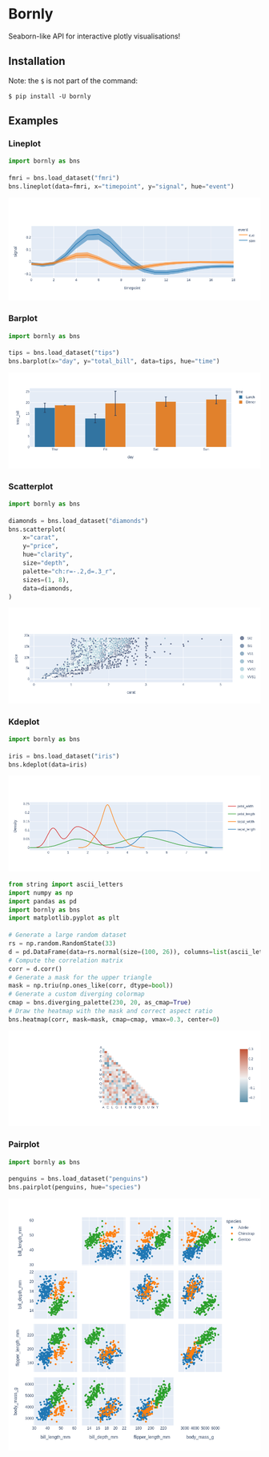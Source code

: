 # Bornly

Seaborn-like API for interactive plotly visualisations!

## Installation

Note: the `$` is not part of the command:

```console
$ pip install -U bornly
```

## Examples

### Lineplot

```python
import bornly as bns

fmri = bns.load_dataset("fmri")
bns.lineplot(data=fmri, x="timepoint", y="signal", hue="event")
```

![lineplot](img/lineplot.png)

### Barplot

```python
import bornly as bns

tips = bns.load_dataset("tips")
bns.barplot(x="day", y="total_bill", data=tips, hue="time")
```

![barplot](img/barplot.png)

### Scatterplot

```python
import bornly as bns

diamonds = bns.load_dataset("diamonds")
bns.scatterplot(
    x="carat",
    y="price",
    hue="clarity",
    size="depth",
    palette="ch:r=-.2,d=.3_r",
    sizes=(1, 8),
    data=diamonds,
)
```

![scatterplot](img/scatterplot.png)

### Kdeplot

```python
import bornly as bns

iris = bns.load_dataset("iris")
bns.kdeplot(data=iris)
```

![kdeplot](img/kdeplot.png)

```python
from string import ascii_letters
import numpy as np
import pandas as pd
import bornly as bns
import matplotlib.pyplot as plt

# Generate a large random dataset
rs = np.random.RandomState(33)
d = pd.DataFrame(data=rs.normal(size=(100, 26)), columns=list(ascii_letters[26:]))
# Compute the correlation matrix
corr = d.corr()
# Generate a mask for the upper triangle
mask = np.triu(np.ones_like(corr, dtype=bool))
# Generate a custom diverging colormap
cmap = bns.diverging_palette(230, 20, as_cmap=True)
# Draw the heatmap with the mask and correct aspect ratio
bns.heatmap(corr, mask=mask, cmap=cmap, vmax=0.3, center=0)
```

![heatmap](img/heatmap.png)

### Pairplot

```python
import bornly as bns

penguins = bns.load_dataset("penguins")
bns.pairplot(penguins, hue="species")
```

![pairplot](img/pairplot.png)
